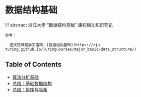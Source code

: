 # 数据结构基础

!!! abstract
    浙江大学 “数据结构基础” 课程相关知识笔记

    参考：

    - 图灵班课程学习指南：[数据结构基础](https://zju-turing.github.io/TuringCourses/major_basic/data_structure/)

## Table of Contents
- [算法分析基础](topic1/)
- [总结：基础数据结构](summary1/)
- [总结：排序与哈希](summary2/)